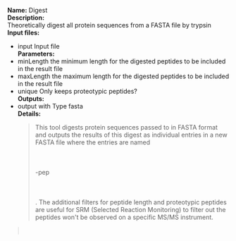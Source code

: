 **Name:** Digest<br>
<b>Description:</b><br>
Theoretically digest all protein sequences from a FASTA file by trypsin<br>
<b>Input files:</b>
<ul><li>input   Input file<br>
<b>Parameters:</b><br>
</li><li>minLength   the minimum length for the digested peptides to be included in the result file<br>
</li><li>maxLength   the maximum length for the digested peptides to be included in the result file<br>
</li><li>unique   Only keeps proteotypic peptides?<br>
<b>Outputs:</b><br>
</li><li>output with Type fasta<br>
<b>Details:</b><br>
<blockquote>This tool digests protein sequences passed to in FASTA format and outputs the results of this digest as individual entries in a new FASTA file where the entries are named <br>
<br>
<protein><br>
<br>
-pep<br>
<br>
<peptide_number><br>
<br>
.  The additional filters for peptide length and proteotypic peptides are useful for SRM (Selected Reaction Monitoring) to filter out the peptides won't be observed on a specific MS/MS instrument.<br>
</blockquote></li></ul><blockquote><br></blockquote>
